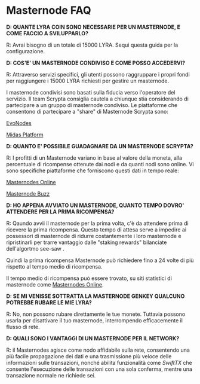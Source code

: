 # Masternode FAQ

**D: QUANTE LYRA COIN SONO NECESSARIE PER UN MASTERNODE, E COME FACCIO A SVILUPPARLO?**

R: Avrai bisogno di un totale di 15000 LYRA. Sequi questa guida per la configurazione.

**D: COS'E' UN MASTERNODE CONDIVISO E COME POSSO ACCEDERVI?**

R: Attraverso servizi specifici, gli utenti possono raggruppare i propri fondi per raggiungere i 15000 LYRA richiesti per gestire un masternode. 

I masternode condivisi sono basati sulla fiducia verso l'operatore del servizio. Il team Scrypta consiglia cautela a chiunque stia considerando di partecipare a un gruppo di masternode condiviso. 
Le piattaforme che consentono di partecipare a "share" di Masternode Scrypta sono:

[EvoNodes](https://evonodes.com/)

[Midas Platform](https://midas.investments/shares)

**D: QUANTO E' POSSIBILE GUADAGNARE DA UN MASTERNODE SCRYPTA?**

R: I profitti di un Masternode variano in base al valore della moneta, alla percentuale di ricompense ottenute dai nodi e da quanti nodi sono online. Vi sono specifiche piattaforme che forniscono questi dati in tempo reale:

[Masternodes Online](https://masternodes.online/currencies/LYRA/)

[Masternode Buzz](https://coins.masternode.buzz/LYRA)

**D: HO APPENA AVVIATO UN MASTERNODE, QUANTO TEMPO DOVRO' ATTENDERE PER LA PRIMA RICOMPENSA?**

R: Qaundo avvii il masternode per la prima volta, c'è da attendere prima di ricevere la prima ricompensa. Questo tempo di attesa serve a impedire ai possessori di masternode di ridurre costantemente i loro masternode e ripristinarli per trarre vantaggio dalle  "staking rewards"  bilanciate dell'algortmo  see-saw .

Quindi la prima ricompensa Masternode può richiedere fino a 24 volte di più rispetto al tempo medio di ricompensa.

Il tempo medio di ricompensa può essere trovato, su siti statistici di masternode come [Masternodes Online](https://masternodes.online/currencies/LYRA/).

**D: SE MI VENISSE SOTTRATTA LA MASTERNODE GENKEY QUALCUNO POTREBBE RUBARE LE MIE LYRA?**

R: No, non possono rubare direttamente le tue monete. Tuttavia possono usarla per disattivare il tuo masternode, interrompendo efficacemente il flusso di rete.

**D: QUALI SONO I VANTAGGI DI UN MASTERNODE PER IL  NETWORK?**

R: il Masternodes agisce come nodo affidabile sulla rete, consentendo una più facile propagazione dei dati e una trasmissione più veloce delle informazioni sulle transazioni, nonché abilita funzionalità come *SwiftTX* che consente l'esecuzione delle transazioni con una sola conferma, mentre una transazione normale ne richiede sei.